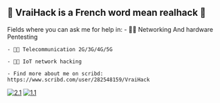 ## 🎄 VraiHack is a French word mean realhack 🎄
Fields where you can ask me for help in:
    - 🐱‍💻 Networking And hardware Pentesting
    
    - 🐱‍💻 Telecommunication 2G/3G/4G/5G
    
    - 🐱‍💻 IoT network hacking
    
    - Find more about me on scribd: https://www.scribd.com/user/282548159/VraiHack

<!-- Actual text -->
[![2.1]][2]  [![1.1]][1]
<!-- Icons -->
[1.1]: https://img.shields.io/badge/Instagram-E4405F?style=for-the-badge&logo=instagram&logoColor=white
[2.1]: https://img.shields.io/badge/LinkedIn-0077B5?style=for-the-badge&logo=linkedin&logoColor=white
<!-- Links to your social media accounts -->
[1]: https://www.instagram.com/vraihack/
[2]: https://www.linkedin.com/in/hassan-profile/





